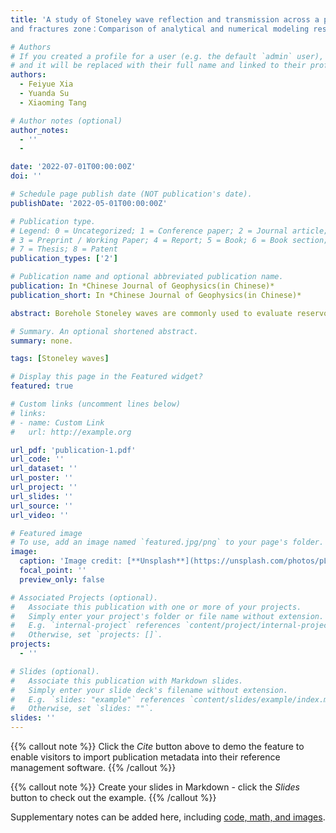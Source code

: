 ```yaml
---
title: 'A study of Stoneley wave reflection and transmission across a permeable porous formation 
and fractures zone：Comparison of analytical and numerical modeling results'

# Authors
# If you created a profile for a user (e.g. the default `admin` user), write the username (folder name) here
# and it will be replaced with their full name and linked to their profile.
authors:
  - Feiyue Xia
  - Yuanda Su
  - Xiaoming Tang

# Author notes (optional)
author_notes:
  - ''
  - 

date: '2022-07-01T00:00:00Z'
doi: ''

# Schedule page publish date (NOT publication's date).
publishDate: '2022-05-01T00:00:00Z'

# Publication type.
# Legend: 0 = Uncategorized; 1 = Conference paper; 2 = Journal article;
# 3 = Preprint / Working Paper; 4 = Report; 5 = Book; 6 = Book section;
# 7 = Thesis; 8 = Patent
publication_types: ['2']

# Publication name and optional abbreviated publication name.
publication: In *Chinese Journal of Geophysics(in Chinese)*
publication_short: In *Chinese Journal of Geophysics(in Chinese)*

abstract: Borehole Stoneley waves are commonly used to evaluate reservoir permeability and identify formation fractures. The propagation of acoustic waves in permeable formations requires solving the Biot’s poro-elastic wave equations. The finite difference method is used to solve the problem of Stoneley wave reflection and transmission across permeable formations and fracture zones. In this article, the finite difference method and one-dimensional effective wavenumber method were collectively applied to study and analyze the Stoneley wave reflection and transmission coefficients and their variation characteristics with different thickness, permeability and porosity of porous formations. The results verify the reliability of the effective wavenumber method in the range of 0-2kHz. An advantage of the finite difference method is to solve the more complex fractures zone problem that is difficult for the wavenumber method, analyzing the Stoneley wave reflection and transmission coefficients for different permeability, porosity, and axial and radial extension length parameters. The main results of this paper show that the Stoneley-wave induced fluid flow in the zone is a skin effect having a limited depth of penetration. Thus, to measure the fluid flow effect beyond a radial depth of, say 0.1m, one should use a low-frequency band of 0-2kHz, in which both the Stoneley wave reflection and transmission coefficients are sensitive to the fluid transport property of the zone in the borehole vicinity. In general, the Stoneley-wave reflection coefficient increases significantly at low frequencies, and the transmission coefficient decreases with increasing frequency. However, when the wave frequency is close to Biot characteristic frequency, the reflection and transmission coefficient show complicated variation trend with increasing frequency and permeability, due to dynamic fluid flow characteristics in the fracture zone. The methods and results in this paper are helpful to analyze and evaluate the propagation characteristics of Stoneley waves in fractured permeable formations.

# Summary. An optional shortened abstract.
summary: none.

tags: [Stoneley waves]

# Display this page in the Featured widget?
featured: true

# Custom links (uncomment lines below)
# links:
# - name: Custom Link
#   url: http://example.org

url_pdf: 'publication-1.pdf'
url_code: ''
url_dataset: ''
url_poster: ''
url_project: ''
url_slides: ''
url_source: ''
url_video: ''

# Featured image
# To use, add an image named `featured.jpg/png` to your page's folder.
image:
  caption: 'Image credit: [**Unsplash**](https://unsplash.com/photos/pLCdAaMFLTE)'
  focal_point: ''
  preview_only: false

# Associated Projects (optional).
#   Associate this publication with one or more of your projects.
#   Simply enter your project's folder or file name without extension.
#   E.g. `internal-project` references `content/project/internal-project/index.md`.
#   Otherwise, set `projects: []`.
projects:
  - ''

# Slides (optional).
#   Associate this publication with Markdown slides.
#   Simply enter your slide deck's filename without extension.
#   E.g. `slides: "example"` references `content/slides/example/index.md`.
#   Otherwise, set `slides: ""`.
slides: ''
---
```


{{% callout note %}}
Click the _Cite_ button above to demo the feature to enable visitors to import publication metadata into their reference management software.
{{% /callout %}}

{{% callout note %}}
Create your slides in Markdown - click the _Slides_ button to check out the example.
{{% /callout %}}

Supplementary notes can be added here, including [code, math, and images](https://wowchemy.com/docs/writing-markdown-latex/).
